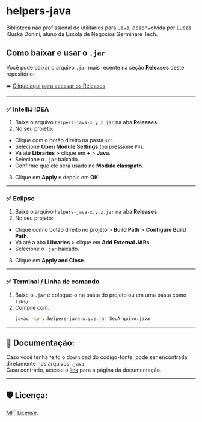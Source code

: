 # helpers-java 
Biblioteca não profissional de utilitários para Java, desenvolvida por Lucas Kluska Donini, aluno da Escola de Negócios Germinare Tech.

## Como baixar e usar o `.jar`

Você pode baixar o arquivo `.jar` mais recente na seção **Releases** deste repositório:

➡️ [Clique aqui para acessar os Releases](https://github.com/lucasdonini/helpers-java/releases)

---

### ✅ IntelliJ IDEA

1. Baixe o arquivo `helpers-java-x.y.z.jar` na aba **Releases**.
2. No seu projeto:
  - Clique com o botão direito na pasta `src`.
  - Selecione **Open Module Settings** (ou pressione `F4`).
  - Vá até **Libraries** > clique em **+** > **Java**.
  - Selecione o `.jar` baixado.
  - Confirme que ele será usado no **Module classpath**.
3. Clique em **Apply** e depois em **OK**.

---

### ✅ Eclipse

1. Baixe o arquivo `helpers-java-x.y.z.jar` na aba **Releases**.
2. No seu projeto:
  - Clique com o botão direito no projeto > **Build Path** > **Configure Build Path**.
  - Vá até a aba **Libraries** > clique em **Add External JARs**.
  - Selecione o `.jar` baixado.
3. Clique em **Apply and Close**.

---

### ✅ Terminal / Linha de comando

1. Baixe o `.jar` e coloque-o na pasta do projeto ou em uma pasta como `libs/`.
2. Compile com:
   ```bash
   javac -cp .:helpers-java-x.y.z.jar SeuArquivo.java

---

## 📃 Documentação:
Caso você tenha feito o download do código-fonte, pode ser encontrada diretamente nos arquivos `.java`.  
Caso contrário, acesse o [link](https://lucasdonini.github.io/helpers-java/) para a página da documentação.

---

## 🛡️ Licença:
[MIT License](LICENSE).

